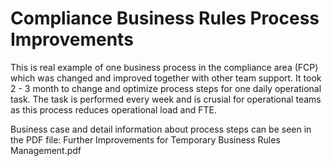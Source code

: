 # Compliance Business Rules Process Improvements
This is real example of one business process in the compliance area (FCP) which was changed and improved together with other team support. It took 2 - 3 month to change and optimize process steps for one daily operational task. The task is performed every week and is crusial for operational teams as this process reduces operational load and FTE.

Business case and detail information about process steps can be seen in the PDF file: Further Improvements for Temporary Business Rules Management.pdf 
